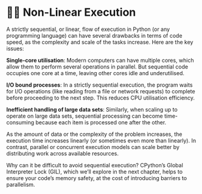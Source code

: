# 😵‍💫 Non-Linear Execution

A strictly sequential, or linear, flow of execution in Python (or any programming language) can have several drawbacks in terms of code speed, as the complexity and scale of the tasks increase. Here are the key issues:

**Single-core utilisation**: Modern computers can have multiple cores, which allow them to perform several operations in parallel. But sequential code occupies one core at a time, leaving other cores idle and underutilised. 

**I/O bound processes**: In a strictly sequential execution, the program waits for I/O operations (like reading from a file or network requests) to complete before proceeding to the next step. This reduces CPU utilisation efficiency. 

**Inefficient handling of large data sets**: Similarly, when scaling up to operate on large data sets, sequential processing can become time-consuming because each item is processed one after the other.

As the amount of data or the complexity of the problem increases, the execution time increases linearly (or sometimes even more than linearly). In contrast, parallel or concurrent execution models can scale better by distributing work across available resources.

Why can it be difficult to avoid sequential execution? CPython’s Global Interpreter Lock (GIL), which we’ll explore in the next chapter, helps to ensure your code’s memory safety, at the cost of introducing barriers to parallelism. 